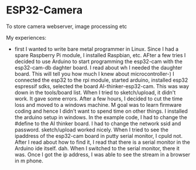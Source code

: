 # ESP32-Camera
To store camera webserver, image processing etc

My experiences:
- first I wanted to write bare metal programmer in Linux. Since I had a spare Raspberry Pi module, I installed Raspbian, etc. AFter a few tries I decided to use Arduino to start programming the esp32-cam with the esp32-cam-db daghter board. I read about wh I needed the daughter board. This will tell you how much I knew about microcontroller-) I connected the esp32 to the rpi module, started arduino, installed esp32 espressif sdks, selected the board AI-thinker-esp32-cam. This was way down in the tools/board list. When I tried to sketch/upload, it didn't work. It gave some errors. After a few hours, I decided to cut the time loss and moved to a windows machine. M goal was to learn firmware coding and hence I didn't want to spend time on other things. I installed the arduino setup in windows. In the example code, I had to change the #define to the AI thinker board. I had to change the network ssid and password. sketch/upload worked nicely. When I tried to see the ipaddress of the esp32-cam board in putty serial monitor, I cpuld not. After I read about how to find it, I read that there is a serial monitor in the Arduino ide itself. dah. When I switched to the serial monitor, there it was. Once I got the ip address, I was able to see the stream in a browser in m phone.
